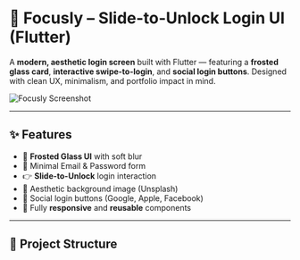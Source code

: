 # 🔐 Focusly – Slide-to-Unlock Login UI (Flutter)

A **modern, aesthetic login screen** built with Flutter — featuring a **frosted glass card**, **interactive swipe-to-login**, and **social login buttons**. Designed with clean UX, minimalism, and portfolio impact in mind.

![Focusly Screenshot](../Screenshots/LoginUI/focusly_1.png)

---

## ✨ Features

- 🎨 **Frosted Glass UI** with soft blur
- 📧 Minimal Email & Password form
- 👉 **Slide-to-Unlock** login interaction
- 🌁 Aesthetic background image (Unsplash)
- 🔐 Social login buttons (Google, Apple, Facebook)
- 📱 Fully **responsive** and **reusable** components

---

## 📁 Project Structure

